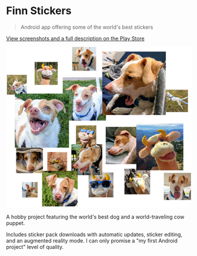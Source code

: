 # Finn Stickers

> Android app offering some of the world's best stickers

[View screenshots and a full description on the Play Store](https://play.google.com/store/apps/details?id=net.samvankooten.finnstickers)

![sticker cloud](images/sticker_cloud.jpg)

A hobby project featuring the world's best dog and a world-traveling cow puppet.

Includes sticker pack downloads with automatic updates, sticker editing, and an augmented reality mode. I can only promise a "my first Android project" level of quality.
